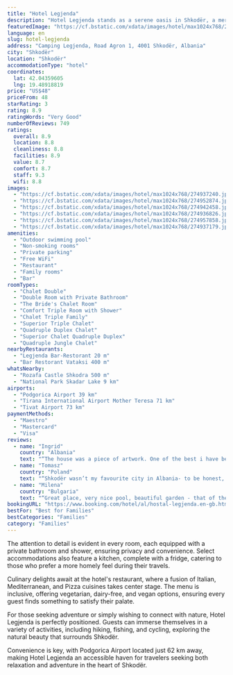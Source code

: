 ```yaml
---
title: "Hotel Legjenda"
description: "Hotel Legjenda stands as a serene oasis in Shkodër, a mere 46 km from the bustling Port of Bar, offering a tranquil retreat with its outdoor swimming pool, private parking, lush garden, and inviting terrace."
featuredImage: "https://cf.bstatic.com/xdata/images/hotel/max1024x768/274937240.jpg?k=538d22357a4f6bac58c7bbaa8f979c9faef9859078869c4818e19dbfd254fafe&o=&hp=1"
language: en
slug: hotel-legjenda
address: "Camping Legjenda, Road Agron 1, 4001 Shkodër, Albania"
city: "Shkodër"
location: "Shkodër"
accommodationType: "hotel"
coordinates:
  lat: 42.04359605
  lng: 19.48918819
price: "US$48"
priceFrom: 48
starRating: 3
rating: 8.9
ratingWords: "Very Good"
numberOfReviews: 749
ratings:
  overall: 8.9
  location: 8.8
  cleanliness: 8.8
  facilities: 8.9
  value: 8.7
  comfort: 8.7
  staff: 9.3
  wifi: 8.8
images:
  - "https://cf.bstatic.com/xdata/images/hotel/max1024x768/274937240.jpg?k=538d22357a4f6bac58c7bbaa8f979c9faef9859078869c4818e19dbfd254fafe&o=&hp=1"
  - "https://cf.bstatic.com/xdata/images/hotel/max1024x768/274952874.jpg?k=c5aa80ef196a1e01c466235f08cc628ab548a6e5189a1a057a0c2953f16e5136&o=&hp=1"
  - "https://cf.bstatic.com/xdata/images/hotel/max1024x768/274942458.jpg?k=105e3f88f87e6b7323f21a162b1c8baa16db7553fdbabb329017698d36b2ff7d&o=&hp=1"
  - "https://cf.bstatic.com/xdata/images/hotel/max1024x768/274936826.jpg?k=16c3b68314964c314c48b75606b590c09064780dc8910d8023f09b8d501f65c0&o=&hp=1"
  - "https://cf.bstatic.com/xdata/images/hotel/max1024x768/274957858.jpg?k=b707c22fb006f12fadb4eac78fe6d255efb5ebb9c379aa61e481e63f72200fe9&o=&hp=1"
  - "https://cf.bstatic.com/xdata/images/hotel/max1024x768/274937179.jpg?k=8fc51fdc0f7e9a3f7e568d8985e920c9dc693a3543214345e560b765a78eb7f8&o=&hp=1"
amenities:
  - "Outdoor swimming pool"
  - "Non-smoking rooms"
  - "Private parking"
  - "Free WiFi"
  - "Restaurant"
  - "Family rooms"
  - "Bar"
roomTypes:
  - "Chalet Double"
  - "Double Room with Private Bathroom"
  - "The Bride's Chalet Room"
  - "Comfort Triple Room with Shower"
  - "Chalet Triple Family"
  - "Superior Triple Chalet"
  - "Quadruple Duplex Chalet"
  - "Superior Chalet Quadruple Duplex"
  - "Quadruple Jungle Chalet"
nearbyRestaurants:
  - "Legjenda Bar-Restorant 20 m"
  - "Bar Restorant Vataksi 400 m"
whatsNearby:
  - "Rozafa Castle Shkodra 500 m"
  - "National Park Skadar Lake 9 km"
airports:
  - "Podgorica Airport 39 km"
  - "Tirana International Airport Mother Teresa 71 km"
  - "Tivat Airport 73 km"
paymentMethods:
  - "Maestro"
  - "Mastercard"
  - "Visa"
reviews:
  - name: "Ingrid"
    country: "Albania"
    text: "“The house was a piece of artwork. One of the best i have been for sure. Eaxh jouse had little details that made them vety unique. Not to talk about the amazing breakfast and the staff being extra friendly. Best plase in Shkodra”"
  - name: "Tomasz"
    country: "Poland"
    text: "“Shkodër wasn’t my favourite city in Albania- to be honest, it was too loud for me. But Legjenda was everything I could ask for. Absolute peace, pool for relax, even restaurant so you don’t have to go anywhere. Best place for peaceful rest”"
  - name: "Milena"
    country: "Bulgaria"
    text: "“Great place, very nice pool, beautiful garden - that of the camping as well as that with the restaurant. The camping is spacious and very well organized. I loved the view tower in the middle. The staff is friendly, nice and helpful.”"
bookingURL: "https://www.booking.com/hotel/al/hostal-legjenda.en-gb.html?aid=8035640"
bestFor: "Best for Families"
bestCategories: "Families"
category: "Families"
---
```


The attention to detail is evident in every room, each equipped with a private bathroom and shower, ensuring privacy and convenience. Select accommodations also feature a kitchen, complete with a fridge, catering to those who prefer a more homely feel during their travels.

Culinary delights await at the hotel's restaurant, where a fusion of Italian, Mediterranean, and Pizza cuisines takes center stage. The menu is inclusive, offering vegetarian, dairy-free, and vegan options, ensuring every guest finds something to satisfy their palate.

For those seeking adventure or simply wishing to connect with nature, Hotel Legjenda is perfectly positioned. Guests can immerse themselves in a variety of activities, including hiking, fishing, and cycling, exploring the natural beauty that surrounds Shkodër.

Convenience is key, with Podgorica Airport located just 62 km away, making Hotel Legjenda an accessible haven for travelers seeking both relaxation and adventure in the heart of Shkodër.